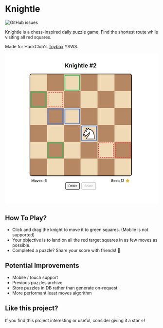 # Knightle

![GitHub issues](https://img.shields.io/github/issues/Brooklyn-Dev/ray-tracing)

Knightle is a chess-inspired daily puzzle game. Find the shortest route while visiting all red squares.

Made for HackClub's [Toybox](https://toybox.hackclub.com/) YSWS.

<img src="screenshot.jpg" width="800" alt="Knightle gameplay"/>

## How To Play?

-   Click and drag the knight to move it to green squares. (Moblie is not supported)
-   Your objective is to land on all the red target squares in as few moves as possible.
-   Completed a puzzle? Share your score with friends! 🎉

## Potential Improvements

-   Mobile / touch support
-   Previous puzzles archive
-   Store puzzles in DB rather than generate on-request
-   More performant least moves algorithm

## Like this project?

If you find this project interesting or useful, consider giving it a star ⭐️!
